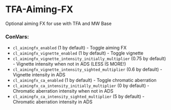 # TFA-Aiming-FX
Optional aiming FX for use with TFA and MW Base

### ConVars:
- `cl_aimingfx_enabled` (1 by default) - Toggle aiming FX
- `cl_aimingfx_vignette_enabled` (1 by default) - Toggle vignette
- `cl_aimingfx_vignette_intensity_initially_multiplier` (0.75 by default) - Vignette intensity when not in ADS (LESS IS MORE!)
- `cl_aimingfx_vignette_intensity_sighted_multiplier` (0.6 by default) - Vignette intensity in ADS
- `cl_aimingfx_ca_enabled` (1 by default) - Toggle chromatic aberration
- `cl_aimingfx_ca_intensity_initially_multiplier` (0 by default) - Chromatic aberration intensity when not in ADS
- `cl_aimingfx_ca_intensity_sighted_multiplier` (5 by default) - Chromatic aberration intensity in ADS
